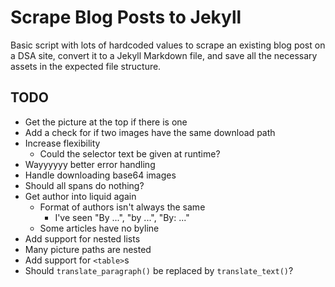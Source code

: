 # Scrape Blog Posts to Jekyll

Basic script with lots of hardcoded values to scrape an existing blog post on a DSA site, convert it to a Jekyll Markdown file, and save all the necessary assets in the expected file structure.

## TODO

* Get the picture at the top if there is one
* Add a check for if two images have the same download path
* Increase flexibility
  * Could the selector text be given at runtime?
* Wayyyyyy better error handling
* Handle downloading base64 images
* Should all spans do nothing?
* Get author into liquid again
  * Format of authors isn't always the same
    * I've seen "By ...", "by ...", "By: ..."
  * Some articles have no byline
* Add support for nested lists
* Many picture paths are nested
* Add support for `<table>`s
* Should `translate_paragraph()` be replaced by `translate_text()`?
